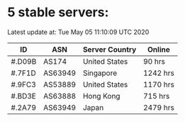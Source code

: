 # 5 stable servers:

Latest update at: Tue May 05 11:10:09 UTC 2020

| ID | ASN | Server Country | Online |
| -- | --- | -------------- | ------ |
| #.D09B | AS174 | United States | 90 hrs |
| #.7F1D | AS63949 | Singapore | 1242 hrs |
| #.9FC3 | AS53889 | United States | 1170 hrs |
| #.BD3E | AS63888 | Hong Kong | 715 hrs |
| #.2A79 | AS63949 | Japan | 2479 hrs |

